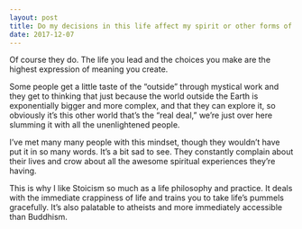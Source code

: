 ```yaml
---
layout: post
title: Do my decisions in this life affect my spirit or other forms of my consciousness?
date: 2017-12-07
---
```


<p>Of course they do. The life you lead and the choices you make are the highest expression of meaning you create.</p><p>Some people get a little taste of the “outside” through mystical work and they get to thinking that just because the world outside the Earth is exponentially bigger and more complex, and that they can explore it, so obviously it’s this other world that’s the “real deal,” we’re just over here slumming it with all the unenlightened people.</p><p>I’ve met many many people with this mindset, though they wouldn’t have put it in so many words. It’s a bit sad to see. They constantly complain about their lives and crow about all the awesome spiritual experiences they’re having.</p><p>This is why I like Stoicism so much as a life philosophy and practice. It deals with the immediate crappiness of life and trains you to take life’s pummels gracefully. It’s also palatable to atheists and more immediately accessible than Buddhism.</p>
